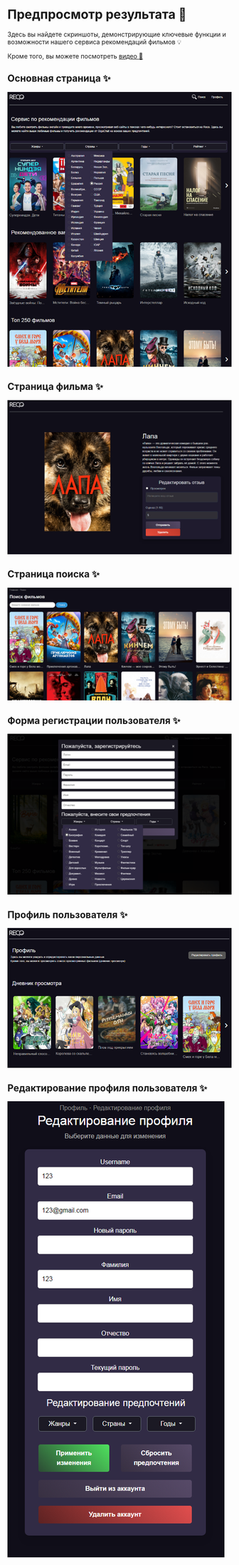 # Предпросмотр результата 👀

Здесь вы найдете скриншоты, демонстрирующие ключевые функции и возможности нашего сервиса рекомендаций фильмов 💡

Кроме того, вы можете посмотреть [видео 🎥](https://youtu.be/nL9M0Rbmfd0)

## Основная страница ✨

![Основная страница](images/mainpage.png)

## Страница фильма ✨

![Страница фильма](images/filmpage.png)

## Страница поиска ✨

![Страница поиска](images/searchpage.png)

## Форма регистрации пользователя ✨

![Форма регистрации пользователя](images/registration.png)

## Профиль пользователя ✨

![Профиль пользователя](images/profile.png)

## Редактирование профиля пользователя ✨

![Профиль пользователя](images/user-form.png)
